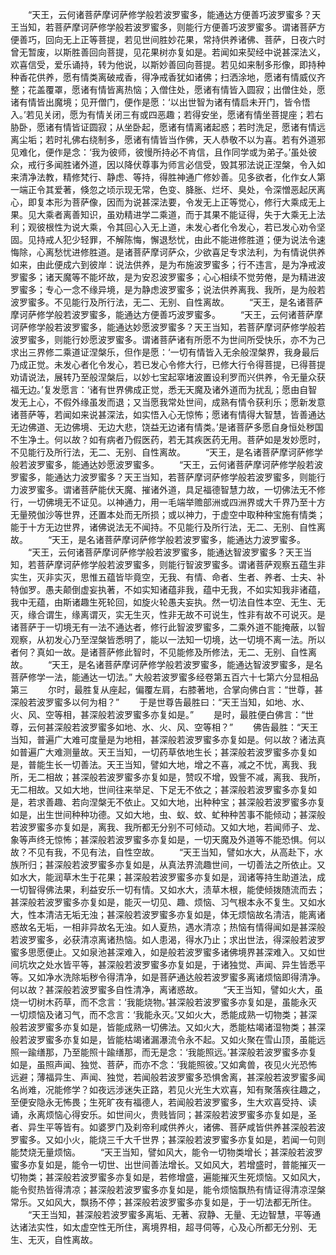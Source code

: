 <!-- { "loadSidebar": true } -->
　　“天王，云何诸菩萨摩诃萨修学般若波罗蜜多，能通达方便善巧波罗蜜多？天王当知，若菩萨摩诃萨修学般若波罗蜜多，则能行方便善巧波罗蜜多。谓诸菩萨方便善巧，回向无上正等菩提，若见世间胜妙花果，常持供养诸佛、菩萨，日夜六时曾无暂废，以斯胜善回向菩提，见花果树亦复如是。若闻如来契经中说甚深法义，欢喜信受，爱乐诵持，转为他说，以斯妙善回向菩提。若见如来制多形像，即持种种香花供养，愿有情类离破戒香，得净戒香犹如诸佛；扫洒涂地，愿诸有情威仪齐整；花盖覆罩，愿诸有情皆离热恼；入僧住处，愿诸有情皆入圆寂；出僧住处，愿诸有情皆出魔境；见开僧门，便作是愿：‘以出世智为诸有情启未开门，皆令悟入。’若见关闭，愿为有情关闭三有或四恶趣；若得安坐，愿诸有情坐菩提座；若右胁卧，愿诸有情皆证圆寂；从坐卧起，愿诸有情离诸起惑；若时洗足，愿诸有情远离尘垢；若时礼佛右绕制多，愿诸有情皆当作佛，天人恭敬不以为喜。若有外道邪见难化，便作是念：‘我为彼师，彼慢所持必不肯信，且作同学或为弟子。’虽处彼众，戒行多闻胜诸外道，因以降伏尊事为师言必信受，毁其邪法说正涅槃，令入如来清净法教，精修梵行、静虑、等持，得胜神通广修妙善。见多欲者，化作女人第一端正令其爱著，倏忽之顷示现无常，色变、胮胀、烂坏、臭处，令深憎恶起厌离心，即复本形为菩萨像，因而为说甚深法要，令发无上正等觉心，修行大乘成无上果。见大乘者离善知识，虽劝精进学二乘道，而于其果不能证得，失于大乘无上法利；观彼根性为说大乘，令其回心入无上道，未发心者化令发心，若已发心劝令坚固。见持戒人犯少轻罪，不解陈悔，懈退愁忧，由此不能进修胜道；便为说法令速悔除，心离愁忧进修胜道。是诸菩萨摩诃萨众，少欲喜足专求法利，为有情说供养如来，由此便成六到彼岸：说法供养，是为布施波罗蜜多；行不违言，是为净戒波罗蜜多；诸天魔等不能坏故，是为安忍波罗蜜多；心心相续不觉劳倦，是为精进波罗蜜多；专心一念不缘异境，是为静虑波罗蜜多；说法供养离我、我所，是为般若波罗蜜多。不见能行及所行法，无二、无别、自性离故。
　　“天王，是名诸菩萨摩诃萨修学般若波罗蜜多，能通达方便善巧波罗蜜多。
　　“天王，云何诸菩萨摩诃萨修学般若波罗蜜多，能通达妙愿波罗蜜多？天王当知，若菩萨摩诃萨修学般若波罗蜜多，则能行妙愿波罗蜜多。谓诸菩萨诸有所愿不为世间所受快乐，亦不为己求出三界修二乘道证涅槃乐，但作是愿：‘一切有情皆入无余般涅槃界，我身最后乃成正觉。未发心者化令发心，若已发心令修大行，已修大行令得菩提，已得菩提劝请说法，展转乃至般涅槃后，以妙七宝起窣堵波置设利罗而兴供养，令无量众获福无边。’复发愿言：‘诸有世界佛成正觉，悉无天魔及诸外道而为扰乱；愿由自智发无上心，不假外缘虽发而退；又当愿我常处世间，成熟有情令获利乐；愿新发意诸菩萨等，若闻如来说甚深法，如实悟入心无惊怖；愿诸有情得大智慧，皆善通达无边佛道、无边佛境、无边大悲，饶益无边诸有情类。’是诸菩萨多愿自身恒处秽国不生净土。何以故？如有病者乃假医药，若无其疾医药无用。菩萨如是发妙愿时，不见能行及所行法，无二、无别、自性离故。
　　“天王，是名诸菩萨摩诃萨修学般若波罗蜜多，能通达妙愿波罗蜜多。
　　“天王，云何诸菩萨摩诃萨修学般若波罗蜜多，能通达力波罗蜜多？天王当知，若菩萨摩诃萨修学般若波罗蜜多，则能行力波罗蜜多。谓诸菩萨能伏天魔、摧诸外道，具足福德智慧力故，一切佛法无不修行，一切佛境无不证见。以神通力，用一毛端举赡部洲或四洲界或大千界乃至十方无量殑伽沙等世界，还置本处而无所损；或以神力，于虚空中取种种宝施有情类；能于十方无边世界，诸佛说法无不闻持。不见能行及所行法，无二、无别、自性离故。
　　“天王，是名诸菩萨摩诃萨修学般若波罗蜜多，能通达力波罗蜜多。
　　“天王，云何诸菩萨摩诃萨修学般若波罗蜜多，能通达智波罗蜜多？天王当知，若菩萨摩诃萨修学般若波罗蜜多，则能行智波罗蜜多。谓诸菩萨观察五蕴生非实生，灭非实灭，思惟五蕴皆毕竟空，无我、有情、命者、生者、养者、士夫、补特伽罗。愚夫颠倒虚妄执著，不如实知诸蕴非我，蕴中无我，不如实知我非诸蕴，我中无蕴，由斯诸趣生死轮回，如旋火轮愚夫妄执。然一切法自性本空、无生、无灭，缘合谓生，缘离谓灭，实无生灭，性非无故不可说生，性非有故不可说灭。是诸菩萨于一切境无有一法不通达者，修行此智波罗蜜多，二乘外道不能掩蔽，以智观察，从初发心乃至涅槃皆悉明了，能以一法知一切境，达一切境不离一法。所以者何？真如一故。是诸菩萨修此智时，不见能修及所修法，无二、无别、自性离故。
　　“天王，是名诸菩萨摩诃萨修学般若波罗蜜多，能通达智波罗蜜多，是名菩萨修学一法，能通达一切法。”
大般若波罗蜜多经卷第五百六十七第六分显相品第三
　　尔时，最胜复从座起，偏覆左肩，右膝著地，合掌向佛白言：“世尊，甚深般若波罗蜜多以何为相？”
　　于是世尊告最胜曰：“天王当知，如地、水、火、风、空等相，甚深般若波罗蜜多亦复如是。”
　　是时，最胜便白佛言：“世尊，云何甚深般若波罗蜜多如地、水、火、风、空等相？”
　　佛告最胜：“天王当知，普遍广大难可度量是为地相，甚深般若波罗蜜多亦复如是。何以故？诸法真如普遍广大难测量故。天王当知，一切药草依地生长；甚深般若波罗蜜多亦复如是，普能生长一切善法。天王当知，譬如大地，增之不喜，减之不忧，离我、我所，无二相故；甚深般若波罗蜜多亦复如是，赞叹不增，毁訾不减，离我、我所，无二相故。又如大地，世间往来举足、下足无不依之；甚深般若波罗蜜多亦复如是，若求善趣、若向涅槃无不依止。又如大地，出种种宝；甚深般若波罗蜜多亦复如是，出生世间种种功德。又如大地，虫、蚁、蚊、虻种种苦事不能倾动；甚深般若波罗蜜多亦复如是，离我、我所都无分别不可倾动。又如大地，若闻师子、龙、象等声终无惊怖；甚深般若波罗蜜多亦复如是，一切天魔及外道等不能恐惧。何以故？不见有我，不见有法，自性空故。
　　“天王当知，譬如水大，从高赴下，水族所归；甚深般若波罗蜜多亦复如是，从真法界流趣世间，一切善法之所依止。又如水大，能润草木生于花果；甚深般若波罗蜜多亦复如是，润诸等持生助道法，成一切智得佛法果，利益安乐一切有情。又如水大，渍草木根，能使倾拨随流而去；甚深般若波罗蜜多亦复如是，能灭一切见、趣、烦恼、习气根本永不复生。又如水大，性本清洁无垢无浊；甚深般若波罗蜜多亦复如是，体无烦恼故名清洁，能离诸惑故名无垢，一相非异故名无浊。如人夏热，遇水清凉；热恼有情得闻如是甚深般若波罗蜜多，必获清凉离诸热恼。如人患渴，得水乃止；求出世法，得深般若波罗蜜多思愿便止。又如泉池甚深难入，如是般若波罗蜜多诸佛境界甚深难入。又如世间坑坎之处水皆平等，甚深般若波罗蜜多亦复如是，于诸独觉、声闻、异生皆悉平等。又如净水洗除垢秽令得清净，如是菩萨通达般若波罗蜜多离诸烦恼即得清净。何以故？甚深般若波罗蜜多自性清净，离诸惑故。
　　“天王当知，譬如火大，虽烧一切树木药草，而不念言：‘我能烧物。’甚深般若波罗蜜多亦复如是，虽能永灭一切烦恼及诸习气，而不念言：‘我能永灭。’又如火大，悉能成熟一切物类；甚深般若波罗蜜多亦复如是，皆能成熟一切佛法。又如火大，悉能枯竭诸湿物类；甚深般若波罗蜜多亦复如是，皆能枯竭诸漏瀑流令永不起。又如火聚在雪山顶，虽能远照一踰缮那，乃至能照十踰缮那，而无是念：‘我能照远。’甚深般若波罗蜜多亦复如是，虽照声闻、独觉、菩萨，而亦不念：‘我能照彼。’又如禽兽，夜见火光恐怖远避；薄福异生、声闻、独觉，若闻般若波罗蜜多恐惧舍离，甚深般若波罗蜜多闻名尚难，况能修学？如夜远涉迷失正路，若见火光生大欢喜，知有聚落疾往趣之，至便安隐永无怖畏；生死旷夜有福德人，若闻般若波罗蜜多，生大欢喜受持、读诵，永离烦恼心得安乐。如世间火，贵贱皆同；甚深般若波罗蜜多亦复如是，圣者、异生平等皆有。如婆罗门及刹帝利咸供养火，诸佛、菩萨咸皆供养甚深般若波罗蜜多。又如小火，能烧三千大千世界；甚深般若波罗蜜多亦复如是，若闻一句则能焚烧无量烦恼。
　　“天王当知，譬如风大，能令一切物类增长；甚深般若波罗蜜多亦复如是，能令一切世、出世间善法增长。又如风大，若增盛时，普能摧灭一切物类；甚深般若波罗蜜多亦复如是，若修增盛，遍能摧灭生死烦恼。又如风大，能令熨热皆得清凉；甚深般若波罗蜜多亦复如是，能令烦恼飘热有情证得清凉涅槃常乐。又如风大，飘扬不停；甚深般若波罗蜜多亦复如是，于一切法都无所住。
　　“天王当知，甚深般若波罗蜜多离垢、无著、寂静、无量、无边智慧，平等通达诸法实性，如太虚空性无所住，离境界相，超寻伺等，心及心所都无分别、无生、无灭，自性离故。
